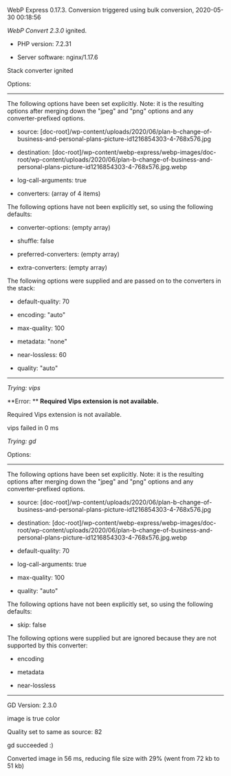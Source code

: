 WebP Express 0.17.3. Conversion triggered using bulk conversion, 2020-05-30 00:18:56

*WebP Convert 2.3.0*  ignited.
- PHP version: 7.2.31
- Server software: nginx/1.17.6

Stack converter ignited

Options:
------------
The following options have been set explicitly. Note: it is the resulting options after merging down the "jpeg" and "png" options and any converter-prefixed options.
- source: [doc-root]/wp-content/uploads/2020/06/plan-b-change-of-business-and-personal-plans-picture-id1216854303-4-768x576.jpg
- destination: [doc-root]/wp-content/webp-express/webp-images/doc-root/wp-content/uploads/2020/06/plan-b-change-of-business-and-personal-plans-picture-id1216854303-4-768x576.jpg.webp
- log-call-arguments: true
- converters: (array of 4 items)

The following options have not been explicitly set, so using the following defaults:
- converter-options: (empty array)
- shuffle: false
- preferred-converters: (empty array)
- extra-converters: (empty array)

The following options were supplied and are passed on to the converters in the stack:
- default-quality: 70
- encoding: "auto"
- max-quality: 100
- metadata: "none"
- near-lossless: 60
- quality: "auto"
------------


*Trying: vips* 

**Error: ** **Required Vips extension is not available.** 
Required Vips extension is not available.
vips failed in 0 ms

*Trying: gd* 

Options:
------------
The following options have been set explicitly. Note: it is the resulting options after merging down the "jpeg" and "png" options and any converter-prefixed options.
- source: [doc-root]/wp-content/uploads/2020/06/plan-b-change-of-business-and-personal-plans-picture-id1216854303-4-768x576.jpg
- destination: [doc-root]/wp-content/webp-express/webp-images/doc-root/wp-content/uploads/2020/06/plan-b-change-of-business-and-personal-plans-picture-id1216854303-4-768x576.jpg.webp
- default-quality: 70
- log-call-arguments: true
- max-quality: 100
- quality: "auto"

The following options have not been explicitly set, so using the following defaults:
- skip: false

The following options were supplied but are ignored because they are not supported by this converter:
- encoding
- metadata
- near-lossless
------------

GD Version: 2.3.0
image is true color
Quality set to same as source: 82
gd succeeded :)

Converted image in 56 ms, reducing file size with 29% (went from 72 kb to 51 kb)
